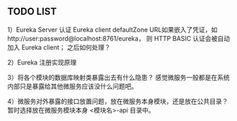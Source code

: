 ## TODO LIST

1）Eureka Server 认证
    Eureka client defaultZone URL如果嵌入了凭证，如 http://user:password@localhost:8761/eureka，
    则 HTTP BASIC 认证会被自动加入 Eureka client； 之后如何处理？
      
2）Eureka 注册实现原理

3）将各个模块的数据库映射类暴露出去有什么隐患？
感觉微服务一般都是在系统内部只是暴露给其他微服务应该没什么问题吧。
    
    
4）微服务对外暴露的接口放置问题，放在微服务本身模块，还是放在公共目录？  
    暂时选择放在微服务模块本身 <模块名>-api 目录中。
